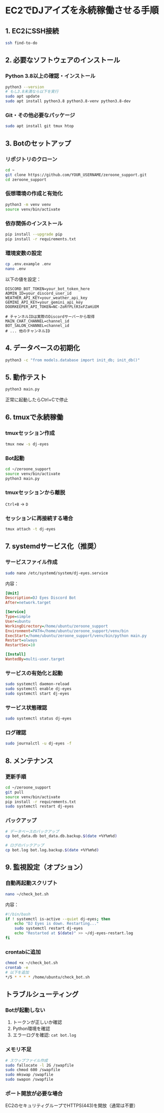 # EC2でDJアイズを永続稼働させる手順

## 1. EC2にSSH接続
```bash
ssh find-to-do
```

## 2. 必要なソフトウェアのインストール

### Python 3.8以上の確認・インストール
```bash
python3 --version
# もし3.8未満なら以下を実行
sudo apt update
sudo apt install python3.8 python3.8-venv python3.8-dev
```

### Git・その他必要なパッケージ
```bash
sudo apt install git tmux htop
```

## 3. Botのセットアップ

### リポジトリのクローン
```bash
cd ~
git clone https://github.com/YOUR_USERNAME/zeroone_support.git
cd zeroone_support
```

### 仮想環境の作成と有効化
```bash
python3 -m venv venv
source venv/bin/activate
```

### 依存関係のインストール
```bash
pip install --upgrade pip
pip install -r requirements.txt
```

### 環境変数の設定
```bash
cp .env.example .env
nano .env
```

以下の値を設定：
```
DISCORD_BOT_TOKEN=your_bot_token_here
ADMIN_ID=your_discord_user_id
WEATHER_API_KEY=your_weather_api_key
GEMINI_API_KEY=your_gemini_api_key
DOORKEEPER_API_TOKEN=NC-ZoRfPLtR3xFZaHiEM

# チャンネルIDは実際のDiscordサーバーから取得
MAIN_CHAT_CHANNEL=channel_id
BOT_SALON_CHANNEL=channel_id
# ... 他のチャンネルID
```

## 4. データベースの初期化
```bash
python3 -c "from models.database import init_db; init_db()"
```

## 5. 動作テスト
```bash
python3 main.py
```
正常に起動したらCtrl+Cで停止

## 6. tmuxで永続稼働

### tmuxセッション作成
```bash
tmux new -s dj-eyes
```

### Bot起動
```bash
cd ~/zeroone_support
source venv/bin/activate
python3 main.py
```

### tmuxセッションから離脱
`Ctrl+B` → `D`

### セッションに再接続する場合
```bash
tmux attach -t dj-eyes
```

## 7. systemdサービス化（推奨）

### サービスファイル作成
```bash
sudo nano /etc/systemd/system/dj-eyes.service
```

内容：
```ini
[Unit]
Description=DJ Eyes Discord Bot
After=network.target

[Service]
Type=simple
User=ubuntu
WorkingDirectory=/home/ubuntu/zeroone_support
Environment=PATH=/home/ubuntu/zeroone_support/venv/bin
ExecStart=/home/ubuntu/zeroone_support/venv/bin/python main.py
Restart=always
RestartSec=10

[Install]
WantedBy=multi-user.target
```

### サービスの有効化と起動
```bash
sudo systemctl daemon-reload
sudo systemctl enable dj-eyes
sudo systemctl start dj-eyes
```

### サービス状態確認
```bash
sudo systemctl status dj-eyes
```

### ログ確認
```bash
sudo journalctl -u dj-eyes -f
```

## 8. メンテナンス

### 更新手順
```bash
cd ~/zeroone_support
git pull
source venv/bin/activate
pip install -r requirements.txt
sudo systemctl restart dj-eyes
```

### バックアップ
```bash
# データベースのバックアップ
cp bot_data.db bot_data.db.backup.$(date +%Y%m%d)

# ログのバックアップ
cp bot.log bot.log.backup.$(date +%Y%m%d)
```

## 9. 監視設定（オプション）

### 自動再起動スクリプト
```bash
nano ~/check_bot.sh
```

内容：
```bash
#!/bin/bash
if ! systemctl is-active --quiet dj-eyes; then
    echo "DJ Eyes is down. Restarting..."
    sudo systemctl restart dj-eyes
    echo "Restarted at $(date)" >> ~/dj-eyes-restart.log
fi
```

### crontabに追加
```bash
chmod +x ~/check_bot.sh
crontab -e
# 以下を追加
*/5 * * * * /home/ubuntu/check_bot.sh
```

## トラブルシューティング

### Botが起動しない
1. トークンが正しいか確認
2. Python環境を確認
3. エラーログを確認: `cat bot.log`

### メモリ不足
```bash
# スワップファイル作成
sudo fallocate -l 2G /swapfile
sudo chmod 600 /swapfile
sudo mkswap /swapfile
sudo swapon /swapfile
```

### ポート開放が必要な場合
EC2のセキュリティグループでHTTPS(443)を開放（通常は不要）